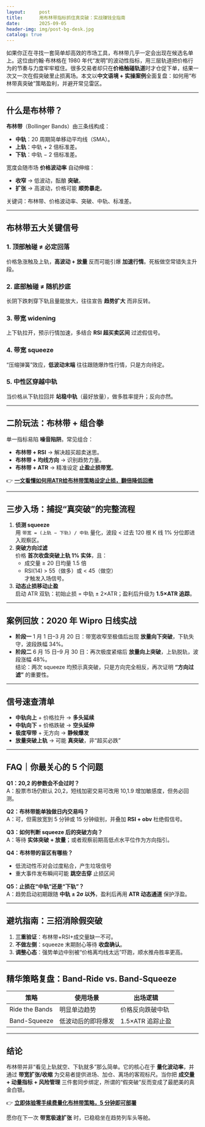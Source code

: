 ```yaml
---
layout:     post
title:      用布林带指标抓住真突破：实战赚钱全指南
date:       2025-09-05
header-img: img/post-bg-desk.jpg
catalog: true
---
```


如果你正在寻找一套简单却高效的市场工具，布林带几乎一定会出现在候选名单上。这位由约翰·布林格在 1980 年代“发明”的波动性指标，用三层轨道把价格行为的节奏与力度牢牢框住。很多交易者却只在**价格触碰轨道**时才仓促下单，结果一次又一次在假突破里止损离场。本文以**中文语境 + 实操案例**全面复盘：如何用“布林带真突破”策略盈利，并避开常见雷区。

---

## 什么是布林带？

**布林带**（Bollinger Bands）由三条线构成：  
- **中轨**：20 周期简单移动平均线（SMA）。  
- **上轨**：中轨 + 2 倍标准差。  
- **下轨**：中轨 − 2 倍标准差。  

宽度会随市场 **价格波动率** 自动伸缩：  
- **收窄** → 低波动，酝酿 **突破**。  
- **扩张** → 高波动，价格可能 **顺势暴走**。  

关键词：布林带、价格波动率、突破、中轨、标准差。

---

## 布林带五大关键信号

### 1. 顶部触碰 ≠ 必定回落  
价格急涨触及上轨，**高波动 + 放量** 反而可能引爆 **加速行情**。死板做空常错失主升段。  

### 2. 底部触碰 ≠ 随机抄底  
长阴下跌刺穿下轨且量能放大，往往宣告 **趋势扩大** 而非反转。  

### 3. **带宽 widening**  
上下轨拉开，预示行情加速，多结合 **RSI 超买卖区间** 过滤假信号。  

### 4. **带宽 squeeze**  
“压缩弹簧”效应，**低波动末端** 往往跟随爆炸性行情，只是方向待定。  

### 5. 中性区穿越中轨  
当价格从下轨拉回并 **站稳中轨**（最好放量），做多胜率提升；反向亦然。  

---

## 二阶玩法：布林带 + 组合拳

单一指标易陷 **噪音陷阱**。常见组合：  
- **布林带 + RSI** → 解决超买超卖迷思。  
- **布林带 + 均线方向** → 识别趋势力量。  
- **布林带 + ATR** → 精准设定 **止盈止损带宽**。  

👉 **[一文看懂如何用ATR给布林带策略设定止损，翻倍降低回撤](https://okxdog.com/)**  

---

## 三步入场：捕捉“真突破”的完整流程

1. **侦测 squeeze**  
   用 `带宽 = (上轨 − 下轨) / 中轨` 量化，波段 < 过去 120 根 K 线 1% 分位即进入观察区。  
2. **突破方向过滤**  
   价格 **首次收盘突破上轨 1% 实体**，且：  
   - 成交量 ≥ 20 日均量 1.5 倍  
   - RSI(14) > 55（做多）或 < 45（做空）  
   才触发入场信号。  
3. **动态止损移动止盈**  
   启动 ATR 双轨：初始止损 = 中轨 ± 2×ATR；盈利后升级为 **1.5×ATR 追踪**。  

---

## 案例回放：2020 年 Wipro 日线实战

- **阶段一** 1 月 1 日–3 月 20 日：带宽收窄至极值后出现 **放量向下突破**，下轨失守，波段跌幅 34%。  
- **阶段二** 6 月 15 日–9 月 30 日：再次极度紧缩后 **放量向上突破**，上轨脱轨，波段涨幅 48%。  
结论：两次 squeeze 均预示真突破，只是方向完全相反，再次证明 **“方向过滤”** 的重要性。

---

## 信号速查清单

- **中轨向上** + 价格拉升 → **多头延续**  
- **中轨向下** + 价格跌破 → **空头延伸**  
- **极度窄带** + 无方向 → **静候爆发**  
- **放量突破上轨** → 可能 **真突破**，非“超买必跌”  

---

## FAQ｜你最关心的 5 个问题

**Q1：20,2 的参数会不会过时？**  
A：股票市场仍默认 20,2，短线加密交易可改用 10,1.9 增加敏感度，但务必回测。

**Q2：布林带能单独做日内交易吗？**  
A：可，但需放宽到 5 分钟或 15 分钟级别，并叠加 **RSI + obv** 杜绝假信号。

**Q3：如何判断 squeeze 后的突破方向？**  
A：等待 **实体突破 + 放量**；或者观察前期高低点水平位作为方向指引。

**Q4：布林带的盲区有哪些？**  
- 低流动性币对会过度粘合，产生垃圾信号  
- 重大事件发布瞬间可能 **跳空击穿** 止损区间  

**Q5：止损在“中轨”还是“下轨”？**  
A：趋势启动初期跟随 **中轨 ± 2σ 以外**，盈利后再用 **ATR 动态通道** 保护浮盈。  

---

## 避坑指南：三招消除假突破

1. **三重验证**：布林带+RSI+成交量缺一不可。  
2. **不做左侧**：squeeze 末期耐心等待 **收盘确认**。  
3. **调整心态**：强势单边中别被“价格离均线太远”吓跑，顺水推舟胜率更高。  

---

## 精华策略复盘：Band-Ride vs. Band-Squeeze

| 策略            | 使用场景                   | 出场逻辑          |
|-----------------|----------------------------|-------------------|
| Ride the Bands  | 明显单边趋势               | 价格反向跌破中轨  |
| Band-Squeeze    | 低波动后的即将爆发         | 1.5×ATR 追踪止盈  |

---

## 结论

布林带并非“看见上轨就空、下轨就多”那么简单。它的核心在于 **量化波动率**，并通过 **带宽扩张/收缩** 为交易者提供进场、加仓、离场的客观标尺。当你把 **成交量 + 动量指标 + 风险管理** 三件套同步绑定，所谓的“假突破”反而变成了最肥美的真金白银。

👉 **[立即体验零手续费量化布林带策略，5 分钟即可部署](https://okxdog.com/)**

愿你在下一次 **带宽极速扩张** 时，已稳稳坐在趋势列车头等舱。